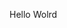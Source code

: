 Hello Wolrd

































































































































































































































































































































































































































































































































































































































































































































































































































































































































































































































































































































































































































































































































































































































































































































































































































































































































































































































































































































































































































































































































































































































































































































































































































































































































































































































































































































































































































































































































































































































































































































































































































































































































































































































































































































































































































































































































































































































































































































































































































































































































































































































































































































































































































































































































































































































































































































































































































































































































































































































































































































































































































































































































































































































































































